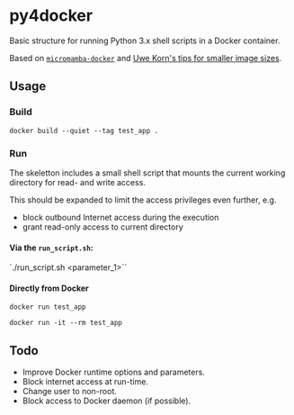 # py4docker
Basic structure for running Python 3.x shell scripts in a Docker container.

Based on [`micromamba-docker`](https://github.com/mamba-org/micromamba-docker) and [Uwe Korn's tips for smaller image sizes](https://uwekorn.com/2021/03/01/deploying-conda-environments-in-docker-how-to-do-it-right.html).

## Usage

### Build

`docker build --quiet --tag test_app .`

### Run

The skeletton includes a small shell script that mounts the current working directory for read- and write access.

This should be expanded to limit the access privileges even further, e.g.

- block outbound Internet access during the execution
- grant read-only access to current directory

#### Via the `run_script.sh`:

`./run_script.sh <parameter_1>``

#### Directly from Docker

`docker run test_app`

`docker run -it --rm test_app`

## Todo

- Improve Docker runtime options and parameters.
- Block internet access at run-time.
- Change user to non-root.
- Block access to Docker daemon (if possible).
